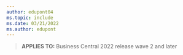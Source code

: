 ```yaml
---
author: edupont04
ms.topic: include
ms.date: 03/21/2022
ms.author: edupont
---
```

> **APPLIES TO:** Business Central 2022 release wave 2 and later